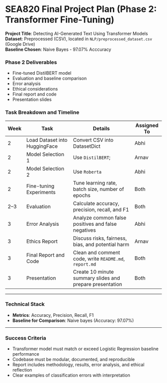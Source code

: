 
# **SEA820 Final Project Plan (Phase 2: Transformer Fine-Tuning)**

**Project Title**: Detecting AI-Generated Text Using Transformer Models  
**Dataset**: Preprocessed (CSV), located in `NLP/preprocessed_dataset.csv` (Google Drive)  
**Baseline Chosen**: Naive Bayes - 97.07% Acccuracy

### Phase 2 Deliverables

- Fine-tuned DistilBERT model  
- Evaluation and baseline comparison  
- Error analysis  
- Ethical considerations  
- Final report and code  
- Presentation slides

### Task Breakdown and Timeline

| Week | Task                             | Details                                                  | Assigned To |
|------|----------------------------------|----------------------------------------------------------|--------------|
| 2    | Load Dataset into HuggingFace   | Convert CSV into DatasetDict                             | Abhi         |
| 2    | Model Selection 1               | Use `DistilBERT`;                                        | Arnav        |
| 2    | Model Selection 2               | Use `Roberta`                                            | Abhi         |
| 2    | Fine-tuning Experiments         | Tune learning rate, batch size, number of epochs         | Both         |
| 2–3  | Evaluation                      | Calculate accuracy, precision, recall, and F1            | Both         |
| 3    | Error Analysis                  | Analyze common false positives and false negatives       | Abhi         |
| 3    | Ethics Report                   | Discuss risks, fairness, bias, and potential harm        | Arnav        |
| 3    | Final Report and Code           | Clean and comment code, write `README.md`, `report.md`   | Both         |
| 3    | Presentation                    | Create 10 minute summary slides and prepare presentation | Both         |

---

### Technical Stack

- **Metrics**: Accuracy, Precision, Recall, F1  
- **Baseline for Comparison**: Naive bayes (Accuracy: 97.07%)

---

### Success Criteria

- Transformer model must match or exceed Logistic Regression baseline performance  
- Codebase must be modular, documented, and reproducible  
- Report includes methodology, results, error analysis, and ethical reflection  
- Clear examples of classification errors with interpretation  
